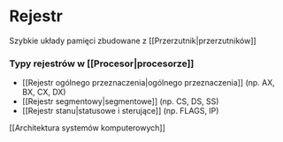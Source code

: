 # Rejestr
Szybkie układy pamięci zbudowane z [[Przerzutnik|przerzutników]]

### Typy rejestrów w [[Procesor|procesorze]]
- [[Rejestr ogólnego przeznaczenia|ogólnego przeznaczenia]] (np. AX, BX, CX, DX)
- [[Rejestr segmentowy|segmentowe]] (np. CS, DS, SS)
- [[Rejestr stanu|statusowe i sterujące]] (np. FLAGS, IP)

[[Architektura systemów komputerowych]]